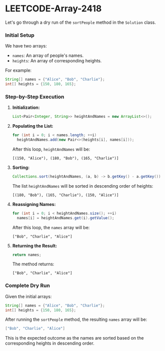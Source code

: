 # LEETCODE-Array-2418
Let's go through a dry run of the `sortPeople` method in the `Solution` class.

### Initial Setup
We have two arrays:
- `names`: An array of people's names.
- `heights`: An array of corresponding heights.

For example:
```java
String[] names = {"Alice", "Bob", "Charlie"};
int[] heights = {150, 180, 165};
```

### Step-by-Step Execution

1. **Initialization:**
   ```java
   List<Pair<Integer, String>> heightAndNames = new ArrayList<>();
   ```

2. **Populating the List:**
   ```java
   for (int i = 0; i < names.length; ++i)
     heightAndNames.add(new Pair<>(heights[i], names[i]));
   ```
   After this loop, `heightAndNames` will be:
   ```
   [(150, "Alice"), (180, "Bob"), (165, "Charlie")]
   ```

3. **Sorting:**
   ```java
   Collections.sort(heightAndNames, (a, b) -> b.getKey() - a.getKey());
   ```
   The list `heightAndNames` will be sorted in descending order of heights:
   ```
   [(180, "Bob"), (165, "Charlie"), (150, "Alice")]
   ```

4. **Reassigning Names:**
   ```java
   for (int i = 0; i < heightAndNames.size(); ++i)
     names[i] = heightAndNames.get(i).getValue();
   ```
   After this loop, the `names` array will be:
   ```
   ["Bob", "Charlie", "Alice"]
   ```

5. **Returning the Result:**
   ```java
   return names;
   ```
   The method returns:
   ```
   ["Bob", "Charlie", "Alice"]
   ```

### Complete Dry Run

Given the initial arrays:
```java
String[] names = {"Alice", "Bob", "Charlie"};
int[] heights = {150, 180, 165};
```
After running the `sortPeople` method, the resulting `names` array will be:
```java
["Bob", "Charlie", "Alice"]
```

This is the expected outcome as the names are sorted based on the corresponding heights in descending order.

